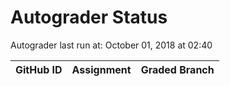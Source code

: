 # Autograder Status
Autograder last run at: October 01, 2018 at 02:40

| GitHub ID | Assignment | Graded Branch |
|-----------|------------|---------------|
